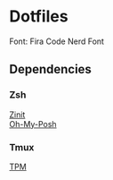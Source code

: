 # Dotfiles

Font: Fira Code Nerd Font

## Dependencies

### Zsh

[Zinit](https://github.com/zdharma-continuum/zinit?tab=readme-ov-file#zinit-wiki) \
[Oh-My-Posh](https://ohmyposh.dev/docs/)

### Tmux

[TPM](https://github.com/tmux-plugins/tpm)

